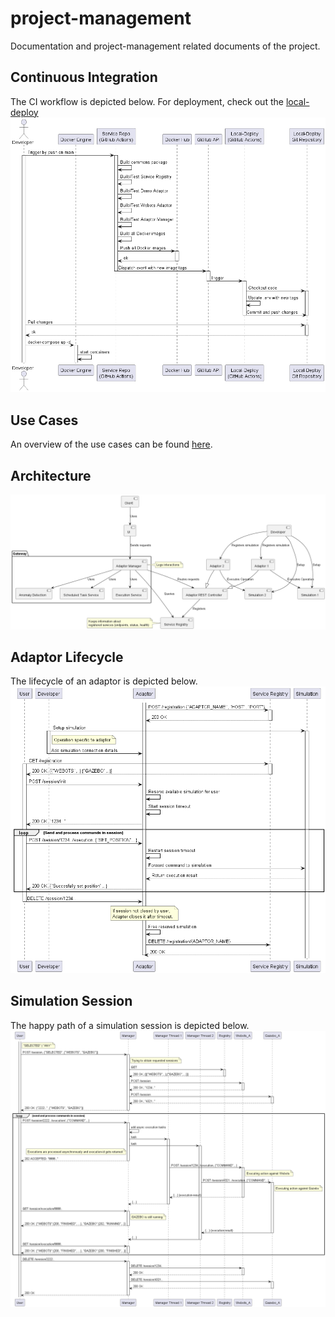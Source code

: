 # project-management
Documentation and project-management related documents of the project.

## Continuous Integration
The CI workflow is depicted below. 
For deployment, check out the [local-deploy](https://github.com/jku-swe-simcomp/local-deploy)
![ci-workflow](./continuous-integration/workflow.png)

## Use Cases
An overview of the use cases can be found  [here](use-cases/overview.md).

## Architecture
![architecture](./1.%20Konzept/architecture.png)

## Adaptor Lifecycle
The lifecycle of an adaptor is depicted below.
![adaptor-concept](./adaptor/adaptor-concept.png)

## Simulation Session
The happy path of a simulation session is depicted below.
![simulation-session](./endpoint-manager/sequence-happy.png)

